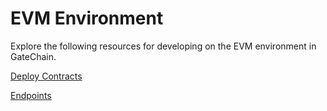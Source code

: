 # EVM Environment
Explore the following resources for developing on the EVM environment in GateChain.


[Deploy Contracts](smart-contracts.md)



[Endpoints](../../api/evm.md)

